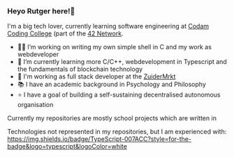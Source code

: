 ### Heyo Rutger here!👋

I'm a big tech lover, currently learning software engineering at [Codam Coding College](https://www.codam.nl/) (part of the [42 Network](https://42.fr/en/what-is-42/42-program-explained/).


- 👨‍💻 I’m working on writing my own simple shell in C and my work as webdeveloper
- 🌱 I’m currently learning more C/C++, webdevelopment in Typescript and the fundamentals of blockchain technology
- 👔 I'm working as full stack developer at the [ZuiderMrkt](https://www.zuidermrkt.nl/)
- 📚 I have an academic background in Psychology and Philosophy
- ⭐ I have a goal of building a self-sustaining decentralised autonomous organisation 

Currently my repositories are mostly school projects which are written in

Technologies not represented in my repositories, but I am experienced with:
https://img.shields.io/badge/TypeScript-007ACC?style=for-the-badge&logo=typescript&logoColor=white
